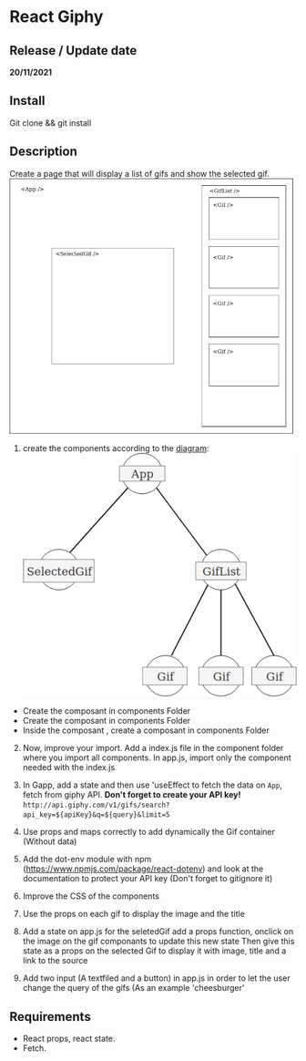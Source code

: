 # React Giphy

## Release / Update date
**20/11/2021**

## Install
Git clone && git install

## Description
Create a page that will display a list of gifs and show the selected gif.
![wireframe](./react-ghiphy.jpg)

1. create the components according to the [diagram](./react-giphy-diagram.jpg):
![diagram](./react-giphy-diagram.jpg)
  - Create the composant <SelectedGif /> in components Folder
  - Create the composant <GifList /> in components Folder
  - Inside the composant <GifList>, create a composant <Gif /> in components Folder
  
2. Now, improve your import. Add a index.js file in the component folder where you import all components. In app.js, import only the component needed with the index.js
  
3. In Gapp, add a state and then use 'useEffect to fetch the data
      on `App`, fetch from giphy API. **Don't forget to create your API key!**
      ```http://api.giphy.com/v1/gifs/search?api_key=${apiKey}&q=${query}&limit=5```
  
4. Use props and maps correctly to add dynamically the Gif container (Without data)

5. Add the dot-env module with npm (https://www.npmjs.com/package/react-dotenv) and look at the documentation to protect your API key (Don't forget to gitignore it)

6. Improve the CSS of the components
  
7. Use the props on each gif to display the image and the title

8. Add a state on app.js for the seletedGif
    add a props function, onclick on the image on the gif componants to update this new state
    Then give this state as a props on the selected Gif to display it with image, title and a link to the source
  
9. Add two input (A textfiled and a button) in app.js in order to let the user change the query of the gifs (As an example 'cheesburger'
    

## Requirements
- React props, react state.
- Fetch.
